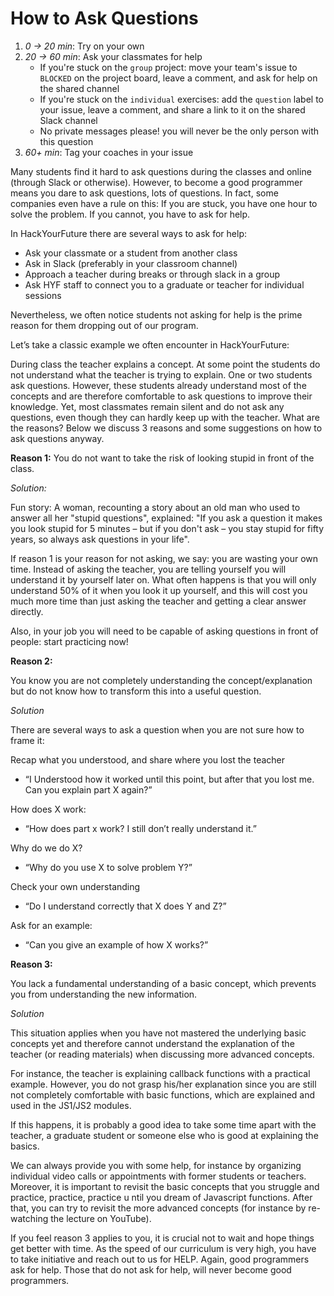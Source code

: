 # How to Ask Questions

1. _0 -&gt; 20 min_: Try on your own
2. _20 -&gt; 60 min_: Ask your classmates for help
   * If you're stuck on the `group` project: move your team's issue to `BLOCKED` on the project board, leave a comment, and ask for help on the shared channel
   * If you're stuck on the `individual` exercises: add the `question` label to your issue, leave a comment, and share a link to it on the shared Slack channel
   * No private messages please! you will never be the only person with this question
3. _60+ min_: Tag your coaches in your issue

Many students find it hard to ask questions during the classes and online \(through Slack or otherwise\). However, to become a good programmer means you dare to ask questions, lots of questions. In fact, some companies even have a rule on this: If you are stuck, you have ​one hour t​o solve the problem. If you cannot, you ​have to ask for help.

In HackYourFuture there are several ways to ask for help:

* Ask your classmate or a student from another class
* Ask in Slack \(preferably in your classroom channel\)
* Approach a teacher during breaks or through slack in a group
* Ask HYF staff to connect you to a graduate or teacher for individual sessions

Nevertheless, we often notice students not asking for help is the prime reason for them dropping out of our program.

Let’s take a classic example we often encounter in HackYourFuture:

During class the teacher explains a concept. At some point the students do not understand what the teacher is trying to explain. One or two students ask questions. However, these students already understand most of the concepts and are therefore comfortable to ask questions to improve their knowledge. Yet, most classmates remain silent and do not ask any questions, even though they can hardly keep up with the teacher. What are the reasons? Below we discuss 3 reasons and some suggestions on how to ask questions anyway.

**Reason 1:** You do not want to take the risk of looking stupid in front of the class.

_Solution:_

Fun story:​ ​A woman, recounting a story about an old man who used to answer all her "stupid questions", explained: "If you ask a question it makes you look stupid for 5 minutes – but if you don't ask – you stay stupid for fifty years, so always ask questions in your life".

If reason 1 is your reason for not asking, we say: you are wasting your own time. Instead of asking the teacher, you are telling yourself you will understand it by yourself later on. What often happens is that you will only understand 50% of it when you look it up yourself, and this will cost you much more time than just asking the teacher and getting a clear answer directly.

Also, in your job you will need to be capable of asking questions in front of people: start practicing now!

**Reason 2:**

You know you are not completely understanding the concept/explanation but do not know how to transform this into a useful question.

_Solution_

There are several ways to ask a question when you are not sure how to frame it:

Recap what you understood, and share where you lost the teacher

* “I Understood how it worked until this point, but after that you lost me. Can you explain part X again?”

How does X work:

* “How does part x work? I still don’t really understand it.”

Why do we do X?

* “Why do you use X to solve problem Y?”

Check your own understanding

* “Do I understand correctly that X does Y and Z?”

Ask for an example:

* “Can you give an example of how X works?”

**Reason 3:**

You lack a fundamental understanding of a basic concept, which prevents you from understanding the new information.

_Solution_

This situation applies when you have not mastered the underlying basic concepts yet and therefore cannot understand the explanation of the teacher \(or reading materials\) when discussing more advanced concepts.

For instance, the teacher is explaining ​callback functions​ with a practical example. However, you do not grasp his/her explanation since you are still not completely comfortable with basic functions, which are explained and used in the JS1/JS2 modules.

If this happens, it is probably a good idea to take some time apart with the teacher, a graduate student or someone else ​who is good at explaining the basics​.

We can always provide you with some help, for instance by organizing individual video calls or appointments with former students or teachers. Moreover, it is important to revisit the basic concepts that you struggle and ​practice, practice, practice u​ ntil you dream of Javascript functions. After that, you can try to revisit the more advanced concepts \(for instance by re-watching the lecture on YouTube\).

If you feel reason 3 applies to you, it is crucial not to wait and hope things get better with time. As the speed of our curriculum is very high, ​you have to take initiative and reach out to us for HELP.​ Again, good programmers ask for help. Those that do not ask for help, will never become good programmers.

